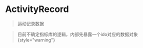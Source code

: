 <show-structure depth="2"/>

# ActivityRecord

> 运动记录数据

> 目前不确定指标库的逻辑，内部先暴露一个ido对应的数据对象
> {style="warning"}
